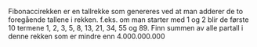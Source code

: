 Fibonaccirekken er en tallrekke som genereres ved at man adderer de to foregående tallene i rekken. f.eks. om man starter med 1 og 2 blir de første 10 termene 1, 2, 3, 5, 8, 13, 21, 34, 55 og 89.
Finn summen av alle partall i denne rekken som er mindre enn 4.000.000.000